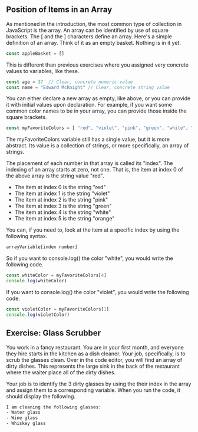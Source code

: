 ## Position of Items in an Array

As mentioned in the introduction, the most common type of collection in JavaScript is the array. An array can be identified by use of square brackets. The [ and the ] characters define an array. Here's a simple definition of an array. Think of it as an empty basket. Nothing is in it yet.

```js
const appleBasket = []
```  

This is different than previous exercises where you assigned very concrete values to variables, like these.

```js
const age = 37  // Clear, concrete numeric value
const name = "Edward McKnight" // Clear, concrete string value
```

You can either declare a new array as empty, like above, or you can provide it with initial values upon declaration. For example, if you want some common color names to be in your array, you can provide those inside the square brackets.

```js
const myFavoriteColors = [ "red", "violet", "pink", "green", "white", "orange" ]
```

The myFavoriteColors variable still has a single value, but it is more abstract. Its value is a collection of strings, or more specifically, an array of strings.

The placement of each number in that array is called its "index". The indexing of an array starts at zero, not one. That is, the item at index 0 of the above array is the string value "red".

-   The item at index 0 is the string "red"    
-   The item at index 1 is the string "violet"
-   The item at index 2 is the string "pink"
-   The item at index 3 is the string "green"
-   The item at index 4 is the string "white"
-   The item at index 5 is the string "orange"

You can, if you need to, look at the item at a specific index by using the following syntax.

```js
arrayVariable[index number]
```

So if you want to console.log() the color "white", you would write the following code.

```js
const whiteColor = myFavoriteColors[4]
console.log(whiteColor)
```

If you want to console.log() the color "violet", you would write the following code.

```js
const violetColor = myFavoriteColors[1]
console.log(violetColor)
```
  
## Exercise: Glass Scrubber

You work in a fancy restaurant. You are in your first month, and everyone they hire starts in the kitchen as a dish cleaner. Your job, specifically, is to scrub the glasses clean. Over in the code editor, you will find an array of dirty dishes. This represents the large sink in the back of the restaurant where the waiter place all of the dirty dishes.

Your job is to identify the 3 dirty glasses by using the their index in the array and assign them to a corresponding variable. When you run the code, it should display the following.

```html
I am cleaning the following glasses:
- Water glass
- Wine glass
- Whiskey glass
```
